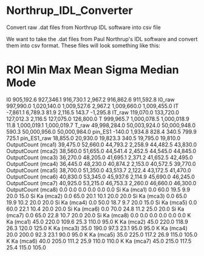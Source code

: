 # Northrup_IDL_Converter
Convert raw .dat files from Northrup IDL software into csv file

We want to take the .dat files from Paul Northrup's IDL software and convert them into csv format. 
These files will look something like this:

#  ROI    Min   Max    Mean     Sigma    Median     Mode
I0  905,192.6  927,346.1  916,730.1  2,967.2  916,862.6  911,592.8
I0_raw  997,990.0  1,020,140.0  1,009,527.6  2,967.2  1,009,660.0  1,009,455.0
IT  -7,861.1  6,789.3  81.9  2,116.5  143.7  -1,295.8
IT_raw  119,070.0  133,720.0  127,012.3  2,116.5  127,075.0  126,800.0
T  999,965.7  1,000,078.5  1,000,018.9  11.8  1,000,019.1  1,000,019.7
T_raw  49,998,284.0  50,003,924.0  50,000,948.0  590.3  50,000,956.0  50,000,984.0
pin_ES1  -140.0  1,934.8  828.4  340.5  799.9  725.1
pin_ES1_raw  18,855.0  20,930.0  19,823.3  340.5  19,795.0  19,810.0
OutputCount (mca1)  39,475.0  52,660.0  44,793.2  2,258.9  44,482.5  43,830.0
OutputCount (mca2)  38,560.0  51,655.0  44,541.4  2,452.5  44,545.0  44,845.0
OutputCount (mca3)  36,270.0  48,205.0  41,695.1  2,371.2  41,652.5  42,495.0
OutputCount (mca4)  36,445.0  48,230.0  40,874.2  2,153.0  40,572.5  39,770.0
OutputCount (mca5)  38,700.0  51,350.0  43,513.7  2,122.4  43,172.5  41,470.0
OutputCount (mca6)  40,830.0  53,345.0  45,937.6  2,114.9  45,690.0  46,245.0
OutputCount (mca7)  40,925.0  53,215.0  46,753.3  2,260.0  46,660.0  46,300.0
OutputCount (mca8)  0.0  0.0  0.0  0.0  0.0  0.0
Si Ka (mca1)  0.0  60.0  19.5  9.9  20.0  15.0
Si Ka (mca2)  0.0  65.0  20.1  10.1  20.0  20.0
Si Ka (mca3)  0.0  65.0  19.9  10.2  20.0  20.0
Si Ka (mca4)  0.0  50.0  18.7  9.7  20.0  15.0
Si Ka (mca5)  0.0  60.0  22.1  10.4  20.0  20.0
Si Ka (mca6)  0.0  70.0  24.8  11.2  25.0  20.0
Si Ka (mca7)  0.0  65.0  22.8  10.7  20.0  20.0
Si Ka (mca8)  0.0  0.0  0.0  0.0  0.0  0.0
K Ka (mca1)  45.0  220.0  109.6  25.3  110.0  95.0
K Ka (mca2)  45.0  220.0  118.9  26.3  120.0  125.0
K Ka (mca3)  35.0  190.0  97.3  23.1  95.0  95.0
K Ka (mca4)  20.0  200.0  92.3  23.1  90.0  95.0
K Ka (mca5)  35.0  225.0  117.2  26.9  115.0  105.0
K Ka (mca6)  40.0  205.0  111.2  25.9  110.0  110.0
K Ka (mca7)  45.0  215.0  117.5  25.4  115.0  105.0
